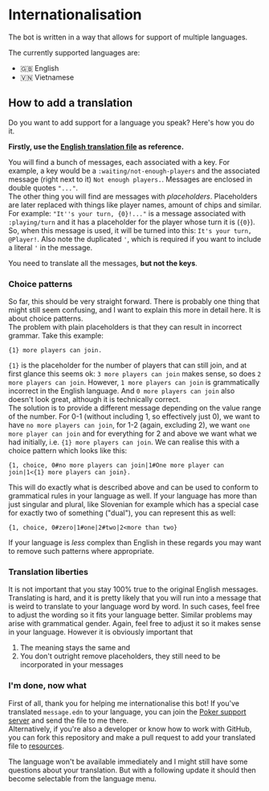 # Internationalisation
The bot is written in a way that allows for support of multiple languages. 

The currently supported languages are:
- 🇬🇧 English
- 🇻🇳 Vietnamese

## How to add a translation
Do you want to add support for a language you speak? Here's how you do it.

**Firstly, use the [English translation file](../resources/messages.edn) as reference.**

You will find a bunch of messages, each associated with a key. For example, a key would be a `:waiting/not-enough-players` and the associated message (right next to it) `Not enough players.`.
Messages are enclosed in double quotes `"..."`.\
The other thing you will find are messages with *placeholders*. Placeholders are later replaced with things like player names, amount of chips and similar. For example: `"It''s your turn, {0}!..."` is a message associated with `:playing/turn` and it has a placeholder for the player whose turn it is (`{0}`). So, when this message is used, it will be turned into this: `It's your turn, @Player!`. Also note the duplicated `'`, which is required if you want to include a literal `'` in the message.

You need to translate all the messages, **but not the keys**.

### Choice patterns
So far, this should be very straight forward. There is probably one thing that might still seem confusing, and I want to explain this more in detail here. It is about choice patterns.\
The problem with plain placeholders is that they can result in incorrect grammar. Take this example:

`{1} more players can join.`

`{1}` is the placeholder for the number of players that can still join, and at first glance this seems ok: `3 more players can join` makes sense, so does `2 more players can join`. However, `1 more players can join` is grammatically incorrect in the English language. And `0 more players can join` also doesn't look great, although it is technically correct.\
The solution is to provide a different message depending on the value range of the number. For 0-1 (without including 1, so effectively just 0), we want to have `no more players can join`, for 1-2 (again, excluding 2), we want `one more player can join` and for everything for 2 and above we want what we had initially, i.e. `{1} more players can join`. We can realise this with a choice pattern which looks like this:

`{1, choice, 0#no more players can join|1#One more player can join|1<{1} more players can join}.`

This will do exactly what is described above and can be used to conform to grammatical rules in your language as well. If your language has more than just singular and plural, like Slovenian for example which has a special case for exactly two of something ("dual"), you can represent this as well:

`{1, choice, 0#zero|1#one|2#two|2<more than two}`

If your language is *less* complex than English in these regards you may want to remove such patterns where appropriate.

### Translation liberties
It is not important that you stay 100% true to the original English messages. Translating is hard, and it is pretty likely that you will run into a message that is weird to translate to your language word by word. In such cases, feel free to adjust the wording so it fits your language better. Similar problems may arise with grammatical gender. Again, feel free to adjust it so it makes sense in your language. However it is obviously important that

1. The meaning stays the same and 
2. You don't outright remove placeholders, they still need to be incorporated in your messages

### I'm done, now what
First of all, thank you for helping me internationalise this bot! If you've translated `message.edn` to your language, you can join the [Poker support server](https://discord.gg/npEXyQt) and send the file to me there.\
Alternatively, if you're also a developer or know how to work with GitHub, you can fork this repository and make a pull request to add your translated file to [resources](../resources).

The language won't be available immediately and I might still have some questions about your translation. But with a following update it should then become selectable from the language menu.
